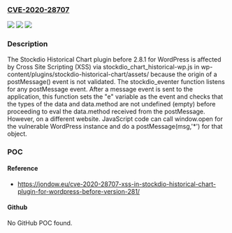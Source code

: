 ### [CVE-2020-28707](https://cve.mitre.org/cgi-bin/cvename.cgi?name=CVE-2020-28707)
![](https://img.shields.io/static/v1?label=Product&message=n%2Fa&color=blue)
![](https://img.shields.io/static/v1?label=Version&message=n%2Fa&color=blue)
![](https://img.shields.io/static/v1?label=Vulnerability&message=n%2Fa&color=brighgreen)

### Description

The Stockdio Historical Chart plugin before 2.8.1 for WordPress is affected by Cross Site Scripting (XSS) via stockdio_chart_historical-wp.js in wp-content/plugins/stockdio-historical-chart/assets/ because the origin of a postMessage() event is not validated. The stockdio_eventer function listens for any postMessage event. After a message event is sent to the application, this function sets the "e" variable as the event and checks that the types of the data and data.method are not undefined (empty) before proceeding to eval the data.method received from the postMessage. However, on a different website. JavaScript code can call window.open for the vulnerable WordPress instance and do a postMessage(msg,'*') for that object.

### POC

#### Reference
- https://jondow.eu/cve-2020-28707-xss-in-stockdio-historical-chart-plugin-for-wordpress-before-version-281/

#### Github
No GitHub POC found.

